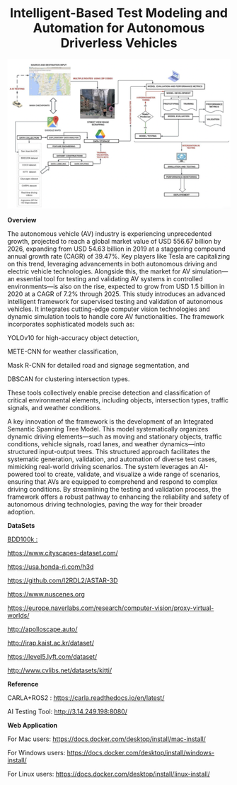 <h1 align="center">Intelligent-Based Test Modeling and Automation for Autonomous Driverless Vehicles</h1>

<p align="center">
  <img src="https://github.com/MLAVT/Intelligent-Based-Test-Modeling-and-Automation-for-Autonomous-Driverless-Vehicles-/blob/main/1.png" alt="Alt text for the image">
</p>

**Overview**

The autonomous vehicle (AV) industry is experiencing unprecedented growth, projected to reach a global market value of USD 556.67 billion by 2026, expanding from USD 54.63 billion in 2019 at a staggering compound annual growth rate (CAGR) of 39.47%. Key players like Tesla are capitalizing on this trend, leveraging advancements in both autonomous driving and electric vehicle technologies. Alongside this, the market for AV simulation—an essential tool for testing and validating AV systems in controlled environments—is also on the rise, expected to grow from USD 1.5 billion in 2020 at a CAGR of 7.2% through 2025. This study introduces an advanced intelligent framework for supervised testing and validation of autonomous vehicles. It integrates cutting-edge computer vision technologies and dynamic simulation tools to handle core AV functionalities. The framework incorporates sophisticated models such as:

YOLOv10 for high-accuracy object detection,

METE-CNN for weather classification,

Mask R-CNN for detailed road and signage segmentation, and

DBSCAN for clustering intersection types.

These tools collectively enable precise detection and classification of critical environmental elements, including objects, intersection types, traffic signals, and weather conditions.

A key innovation of the framework is the development of an Integrated Semantic Spanning Tree Model. This model systematically organizes dynamic driving elements—such as moving and stationary objects, traffic conditions, vehicle signals, road lanes, and weather dynamics—into structured input-output trees. This structured approach facilitates the systematic generation, validation, and automation of diverse test cases, mimicking real-world driving scenarios. The system leverages an AI-powered tool to create, validate, and visualize a wide range of scenarios, ensuring that AVs are equipped to comprehend and respond to complex driving conditions. By streamlining the testing and validation process, the framework offers a robust pathway to enhancing the reliability and safety of autonomous driving technologies, paving the way for their broader adoption.

**DataSets**

[BDD100k : ](https://www.datasetlist.com/) 

https://www.cityscapes-dataset.com/ 

https://usa.honda-ri.com/h3d

https://github.com/I2RDL2/ASTAR-3D

https://www.nuscenes.org

https://europe.naverlabs.com/research/computer-vision/proxy-virtual-worlds/

http://apolloscape.auto/

http://irap.kaist.ac.kr/dataset/

https://level5.lyft.com/dataset/

http://www.cvlibs.net/datasets/kitti/

**Reference**

CARLA+ROS2 : https://carla.readthedocs.io/en/latest/ 

AI Testing Tool: http://3.14.249.198:8080/ 


**Web Application**

For Mac users: https://docs.docker.com/desktop/install/mac-install/

For Windows users: https://docs.docker.com/desktop/install/windows-install/

For Linux users: https://docs.docker.com/desktop/install/linux-install/

